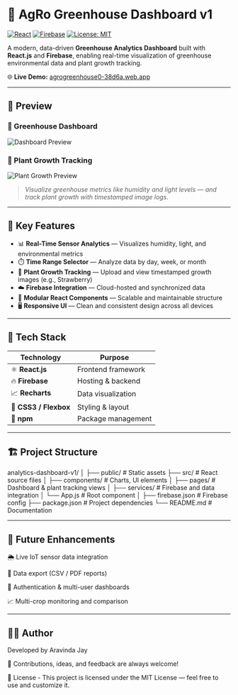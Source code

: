 # 🌿 AgRo Greenhouse Dashboard v1

[![React](https://img.shields.io/badge/React-18.0-blue?logo=react)](https://react.dev/)
[![Firebase](https://img.shields.io/badge/Firebase-Hosting-orange?logo=firebase)](https://firebase.google.com/)
[![License: MIT](https://img.shields.io/badge/License-MIT-green.svg)](LICENSE)

A modern, data-driven **Greenhouse Analytics Dashboard** built with **React.js** and **Firebase**, enabling real-time visualization of greenhouse environmental data and plant growth tracking.

🌐 **Live Demo:** [agrogreenhouse0-38d6a.web.app](https://agrogreenhouse0-38d6a.web.app)

---

## 📸 Preview

### 🏡 Greenhouse Dashboard
![Dashboard Preview](Screenshot_17-10-2025_154657_agrogreenhouse0-38d6a.web.app)

### 🍓 Plant Growth Tracking
![Plant Growth Preview](Screenshot_17-10-2025_154738_agrogreenhouse0-38d6a.web.app)

> *Visualize greenhouse metrics like humidity and light levels — and track plant growth with timestamped image logs.*

---

## 🚀 Key Features

- 📊 **Real-Time Sensor Analytics** — Visualizes humidity, light, and environmental metrics  
- ⏱️ **Time Range Selector** — Analyze data by day, week, or month  
- 🌿 **Plant Growth Tracking** — Upload and view timestamped growth images (e.g., Strawberry)  
- ☁️ **Firebase Integration** — Cloud-hosted and synchronized data  
- 🧩 **Modular React Components** — Scalable and maintainable structure  
- 🖥️ **Responsive UI** — Clean and consistent design across all devices  

---

## 🧠 Tech Stack

| Technology | Purpose |
|-------------|----------|
| ⚛️ **React.js** | Frontend framework |
| 🔥 **Firebase** | Hosting & backend |
| 📈 **Recharts** | Data visualization |
| 💅 **CSS3 / Flexbox** | Styling & layout |
| 🧰 **npm** | Package management |

---

## 🏗️ Project Structure

analytics-dashboard-v1/
│
├── public/ # Static assets
├── src/ # React source files
│ ├── components/ # Charts, UI elements
│ ├── pages/ # Dashboard & plant tracking views
│ ├── services/ # Firebase and data integration
│ └── App.js # Root component
│
├── firebase.json # Firebase config
├── package.json # Project dependencies
└── README.md # Documentation

----
## 🧩 Future Enhancements

🌦️ Live IoT sensor data integration

🧾 Data export (CSV / PDF reports)

👥 Authentication & multi-user dashboards

📈 Multi-crop monitoring and comparison

-----
## 👨‍💻 Author

Developed by Aravinda Jay

💬 Contributions, ideas, and feedback are always welcome!

📄 License - This project is licensed under the MIT License — feel free to use and customize it.

